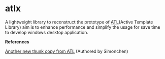 # atlx

A lightweight library to reconstruct the prototype of <a href="https://msdn.microsoft.com/en-us/library/3ax346b7.aspx">ATL</a>(Active Template Library)
aim is to enhance performance and simplify the usage for save time to develop windows desktop application.


<p><b>References</b></p>

<a href="https://www.codeproject.com/Articles/348387/Another-new-thunk-copy-from-ATL">Another new thunk copy from ATL</a> (Authored by Simonchen)
